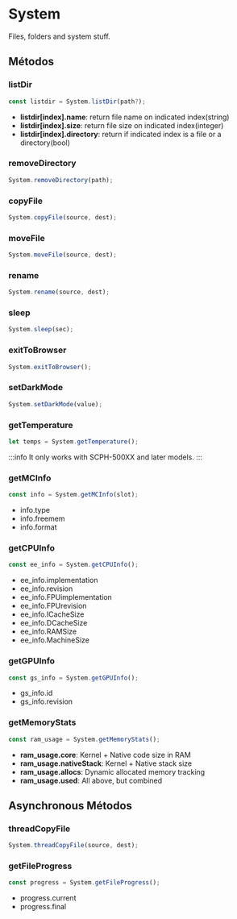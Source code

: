 # System

Files, folders and system stuff.

## Métodos

### listDir

```js
const listdir = System.listDir(path?);
```

- **listdir[index].name**: return file name on indicated index(string)  
- **listdir[index].size**: return file size on indicated index(integer)  
- **listdir[index].directory**: return if indicated index is a file or a directory(bool)  

### removeDirectory

```js
System.removeDirectory(path);
```
### copyFile

```js
System.copyFile(source, dest);
```
### moveFile

```js
System.moveFile(source, dest);
```
### rename

```js
System.rename(source, dest);
```
### sleep

```js
System.sleep(sec);
```
### exitToBrowser

```js
System.exitToBrowser();
```
### setDarkMode

```js
System.setDarkMode(value);
```

### getTemperature

```js
let temps = System.getTemperature();
```

:::info
It only works with SCPH-500XX and later models.
:::

### getMCInfo

```js 
const info = System.getMCInfo(slot);
```

- info.type
- info.freemem
- info.format

### getCPUInfo
  
```js
const ee_info = System.getCPUInfo();
```

- ee_info.implementation
- ee_info.revision
- ee_info.FPUimplementation
- ee_info.FPUrevision
- ee_info.ICacheSize
- ee_info.DCacheSize
- ee_info.RAMSize
- ee_info.MachineSize

### getGPUInfo

```js
const gs_info = System.getGPUInfo();
```

- gs_info.id
- gs_info.revision

### getMemoryStats
  
```js
const ram_usage = System.getMemoryStats();
```

- **ram_usage.core**: Kernel + Native code size in RAM
- **ram_usage.nativeStack**: Kernel + Native stack size
- **ram_usage.allocs**: Dynamic allocated memory tracking
- **ram_usage.used**: All above, but combined
  
## Asynchronous Métodos

### threadCopyFile

```js
System.threadCopyFile(source, dest);
```

### getFileProgress

```js
const progress = System.getFileProgress();
```

- progress.current
- progress.final